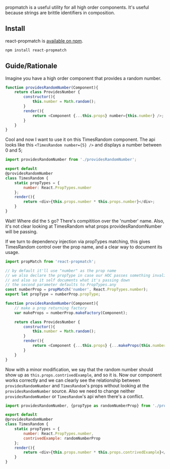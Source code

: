 
propmatch is a useful utility for all high order components. It's useful because strings are brittle identifiers in composition.

## Install

react-propmatch is [available on npm][npm].

```sh
npm install react-propmatch
```

[npm]: https://www.npmjs.com/package/react-propmatch

## Guide/Rationale

Imagine you have a high order component that provides a random number.

```js
function providesRandomNumber(Component){
    return class ProvidesNumber {
        constructor(){
            this.number = Math.random();
        }
        render(){
            return <Component {...this.props} number={this.number} />;
        }
    }
}
```

Cool and now I want to use it on this TimesRandom component. The api looks like this `<TimesRandom number={5} />` and displays a number between 0 and 5;

```js
import providesRandomNumber from './providesRandomNumber';

export default
@providesRandomNumber
class TimesRandom {
    static propTypes = {
        number: React.PropTypes.number
    };
    render(){
        return <div>{this.props.number * this.props.number}</div>;
    }
}
```

Wait! Where did the `5` go? There's compitition over the 'number' name. Also, it's not clear looking at TimesRandom what props providesRandomNumber will be passing.

If we turn to dependency injection via propTypes matching, this gives TimesRandom control over the prop name, and a clear way to document its usage.

```js
import propMatch from 'react-propmatch';

// by default it'll use "number" as the prop name
// we also declare the propType in case our HOC passes something invalid,
// and also so it self documents what it's passing down
// the second parameter defaults to PropTypes.any
const numberProp = propMatch('number', React.PropTypes.number);
export let propType = numberProp.propType;

function providesRandomNumber(Component){
    // make a prop returning factory
    var makeProps = numberProp.makeFactory(Component);

    return class ProvidesNumber {
        constructor(){
            this.number = Math.random();
        }
        render(){
            return <Component {...this.props} {...makeProps(this.number)} />;
        }
    }
}
```

Now with a minor modification, we say that the random number should show up as `this.props.contrivedExample`, and so it is. Now our component
works correctly and we can clearly see the relationship between `providesRandomNumber` and `TimesRandom`'s props without looking at the
`providesRandomNumber` source. Also we need to change neither `providesRandomNumber` or `TimesRandom`'s api when there's a conflict.

```js
import providesRandomNumber, {propType as randomNumberProp} from './providesRandomNumber';

export default
@providesRandomNumber
class TimesRandom {
    static propTypes = {
        number: React.PropTypes.number,
        contrivedExample: randomNumberProp
    };
    render(){
        return <div>{this.props.number * this.props.contrivedExample}</div>;
    }
}
```



